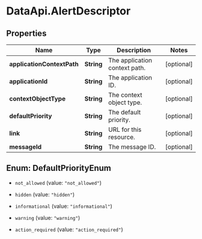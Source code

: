 # DataApi.AlertDescriptor

## Properties

Name | Type | Description | Notes
------------ | ------------- | ------------- | -------------
**applicationContextPath** | **String** | The application context path. | [optional] 
**applicationId** | **String** | The application ID. | [optional] 
**contextObjectType** | **String** | The context object type. | [optional] 
**defaultPriority** | **String** | The default priority. | [optional] 
**link** | **String** | URL for this resource. | [optional] 
**messageId** | **String** | The message ID. | [optional] 



## Enum: DefaultPriorityEnum


* `not_allowed` (value: `"not_allowed"`)

* `hidden` (value: `"hidden"`)

* `informational` (value: `"informational"`)

* `warning` (value: `"warning"`)

* `action_required` (value: `"action_required"`)





